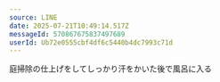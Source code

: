 ```yaml
---
source: LINE
date: 2025-07-21T10:49:14.517Z
messageId: 570867675837497689
userId: Ub72e0555cbf4df6c5440b4dc7993c71d
---
```


庭掃除の仕上げをしてしっかり汗をかいた後で風呂に入る